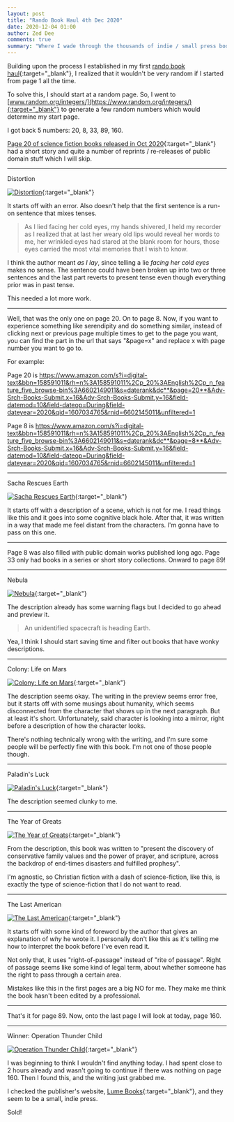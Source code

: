```yaml
---
layout: post
title: "Rando Book Haul 4th Dec 2020"
date: 2020-12-04 01:00
author: Zed Dee
comments: true
summary: "Where I wade through the thousands of indie / small press books in a pseudorandom way."
---
```


Building upon the process I established in my first [rando book haul](/2020/12/01/rando-book-haul.html){:target="_blank"}, I realized that it wouldn't be very random if I started from page 1 all the time.

To solve this, I should start at a random page. So, I went to [www.random.org/integers/](https://www.random.org/integers/){:target="_blank"} to generate a few random numbers which would determine my start page.

I got back 5 numbers: 20, 8, 33, 89, 160.

[Page 20 of science fiction books released in Oct 2020](https://www.amazon.com/s?i=digital-text&bbn=158591011&rh=n%3A158591011%2Cp_20%3AEnglish%2Cp_n_feature_five_browse-bin%3A6602149011&s=daterank&dc&page=20&Adv-Srch-Books-Submit.x=16&Adv-Srch-Books-Submit.y=16&field-datemod=10&field-dateop=During&field-dateyear=2020&qid=1607034765&rnid=6602145011&unfiltered=1){:target="_blank"} had a short story and quite a number of reprints / re-releases of public domain stuff which I will skip.

--- 

Distortion

[![Distortion](https://m.media-amazon.com/images/I/31xxTQneNwL.jpg)](https://www.amazon.com/Distortion-Mohan-Sha-ebook/dp/B08MBBC4HD){:target="_blank"}

It starts off with an error. Also doesn't help that the first sentence is a run-on sentence that mixes tenses.

> As I lied facing her cold eyes, my hands shivered, I held my recorder as I realized that at last her weary old lips would reveal her words to me, her wrinkled eyes had stared at the blank room for hours, those eyes carried the most vital memories that I wish to know.

I think the author meant *as I lay*, since telling a lie *facing her cold eyes* makes no sense. The sentence could have been broken up into two or three sentences and the last part reverts to present tense even though everything prior was in past tense.

This needed a lot more work.

---

Well, that was the only one on page 20. On to page 8. Now, if you want to experience something like serendipity and do something similar, instead of clicking next or previous page multiple times to get to the page you want, you can find the part in the url that says "&page=x" and replace x with page number you want to go to.

For example:

Page 20 is https://www.amazon.com/s?i=digital-text&bbn=158591011&rh=n%3A158591011%2Cp_20%3AEnglish%2Cp_n_feature_five_browse-bin%3A6602149011&s=daterank&dc**&page=20**&Adv-Srch-Books-Submit.x=16&Adv-Srch-Books-Submit.y=16&field-datemod=10&field-dateop=During&field-dateyear=2020&qid=1607034765&rnid=6602145011&unfiltered=1

Page 8 is https://www.amazon.com/s?i=digital-text&bbn=158591011&rh=n%3A158591011%2Cp_20%3AEnglish%2Cp_n_feature_five_browse-bin%3A6602149011&s=daterank&dc**&page=8**&Adv-Srch-Books-Submit.x=16&Adv-Srch-Books-Submit.y=16&field-datemod=10&field-dateop=During&field-dateyear=2020&qid=1607034765&rnid=6602145011&unfiltered=1

---

Sacha Rescues Earth

[![Sacha Rescues Earth](https://m.media-amazon.com/images/I/41ZpiQPs+OL._SY346_.jpg)](https://www.amazon.com/Sacha-Rescues-Earth-Daniel-Sandoval-ebook/dp/B08MD4NN8L){:target="_blank"}

It starts off with a description of a scene, which is not for me. I read things like this and it goes  into some cognitive black hole. After that, it was written in a way that made me feel distant from the characters. I'm gonna have to pass on this one.

---

Page 8 was also filled with public domain works published long ago. Page 33 only had books in a series or short story collections. Onward to page 89!

---

Nebula

[![Nebula](https://m.media-amazon.com/images/I/41KmCkhQD8L.jpg)](https://www.amazon.com/Nebula-Linus-TAVANA-ebook/dp/B08LD5T3PV){:target="_blank"}

The description already has some warning flags but I decided to go ahead and preview it.

> An unidentified spacecraft is heading Earth.

Yea, I think I should start saving time and filter out books that have wonky descriptions.

---

Colony: Life on Mars

[![Colony: Life on Mars](https://m.media-amazon.com/images/I/518VA8mLonL.jpg)](https://www.amazon.com/Colony-Life-Paul-R-Jarvis-ebook/dp/B08LF5CJZ3){:target="_blank"}

The description seems okay. The writing in the preview seems error free, but it starts off with some musings about humanity, which seems disconnected from the character that shows up in the next paragraph. But at least it's short. Unfortunately, said character is looking into a mirror, right before a description of how the character looks.

There's nothing technically wrong with the writing, and I'm sure some people will be perfectly fine with this book. I'm not one of those people though.

---

Paladin's Luck

[![Paladin's Luck](https://m.media-amazon.com/images/I/41wPnCQSbJL.jpg)](https://www.amazon.com/Paladins-Luck-darryl-young-ebook/dp/B08LD2KTM3){:target="_blank"}

The description seemed clunky to me.

---

The Year of Greats

[![The Year of Greats](https://m.media-amazon.com/images/I/51H78yutjBL.jpg)](https://www.amazon.com/Year-Greats-Novel-Marleen-Kunze-ebook/dp/B08LCYVG8F){:target="_blank"}

From the description, this book was written to "present the discovery of conservative family values and the power of prayer, and scripture, across the backdrop of end-times disasters and fulfilled prophesy".

I'm agnostic, so Christian fiction with a dash of science-fiction, like this, is exactly the type of science-fiction that I do not want to read.

---

The Last American

[![The Last American](https://m.media-amazon.com/images/I/51uz27YUljL.jpg)](https://www.amazon.com/Last-American-Nicholas-Rogness-ebook/dp/B08LHMX9HN){:target="_blank"}

It starts off with some kind of foreword by the author that gives an explanation of *why* he wrote it. I personally don't like this as it's telling me how to interpret the book before I've even read it.

Not only that, it uses "right-of-passage" instead of "rite of passage". Right of passage seems like some kind of legal term, about whether someone has the right to pass through a certain area.

Mistakes like this in the first pages are a big NO for me. They make me think the book hasn't been edited by a professional.

---

That's it for page 89. Now, onto the last page I will look at today, page 160.

---

Winner: Operation Thunder Child

[![Operation Thunder Child](https://m.media-amazon.com/images/I/41eIU8TSieL.jpg)](https://www.amazon.com/Operation-Thunder-Child-Nick-Pope-ebook/dp/B08KW7YTYJ){:target="_blank"}

I was beginning to think I wouldn't find anything today. I had spent close to 2 hours already and wasn't going to continue if there was nothing on page 160. Then I found this, and the writing just grabbed me.

I checked the publisher's website, [Lume Books](https://www.lumebooks.co.uk/about/){:target="_blank"}, and they seem to be a small, indie press.

Sold!
